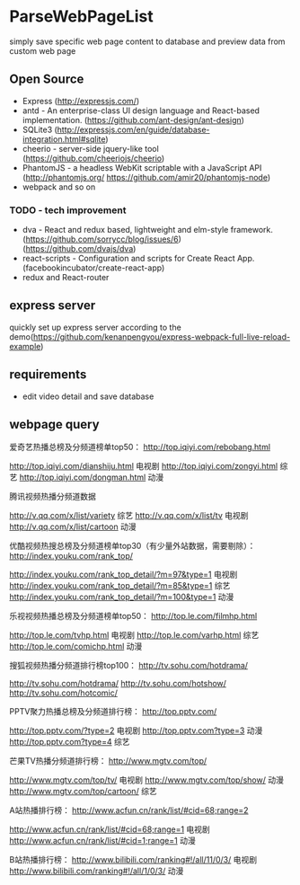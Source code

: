 # ParseWebPageList
simply save specific web page content to database and preview data from custom web page

## Open Source

* Express (http://expressjs.com/)
* antd - An enterprise-class UI design language and React-based implementation. (https://github.com/ant-design/ant-design)
* SQLite3 (http://expressjs.com/en/guide/database-integration.html#sqlite)
* cheerio - server-side jquery-like tool (https://github.com/cheeriojs/cheerio)
* PhantomJS - a headless WebKit scriptable with a JavaScript API  (http://phantomjs.org/ https://github.com/amir20/phantomjs-node)
* webpack and so on

### TODO - tech improvement

* dva - React and redux based, lightweight and elm-style framework. (https://github.com/sorrycc/blog/issues/6) (https://github.com/dvajs/dva)
* react-scripts - Configuration and scripts for Create React App.  (facebookincubator/create-react-app)
* redux and React-router

## express server

quickly set up express server according to the demo(https://github.com/kenanpengyou/express-webpack-full-live-reload-example)

## requirements

* edit video detail and save database

## webpage query

爱奇艺热播总榜及分频道榜单top50：
http://top.iqiyi.com/rebobang.html

http://top.iqiyi.com/dianshiju.html 电视剧
http://top.iqiyi.com/zongyi.html  综艺
http://top.iqiyi.com/dongman.html 动漫

腾讯视频热播分频道数据

http://v.qq.com/x/list/variety 综艺
http://v.qq.com/x/list/tv  电视剧
http://v.qq.com/x/list/cartoon 动漫


优酷视频热搜总榜及分频道榜单top30（有少量外站数据，需要剔除）： 
http://index.youku.com/rank_top/ 

http://index.youku.com/rank_top_detail/?m=97&type=1  电视剧
http://index.youku.com/rank_top_detail/?m=85&type=1 综艺
http://index.youku.com/rank_top_detail/?m=100&type=1 动漫

乐视视频热播总榜及分频道榜单top50： 
http://top.le.com/filmhp.html 

http://top.le.com/tvhp.html 电视剧
http://top.le.com/varhp.html 综艺
http://top.le.com/comichp.html 动漫

搜狐视频热播分频道排行榜top100： 
http://tv.sohu.com/hotdrama/ 

http://tv.sohu.com/hotdrama/
http://tv.sohu.com/hotshow/
http://tv.sohu.com/hotcomic/

PPTV聚力热播总榜及分频道排行榜： 
http://top.pptv.com/ 

http://top.pptv.com/?type=2 电视剧
http://top.pptv.com?type=3   动漫
http://top.pptv.com?type=4   综艺

芒果TV热播分频道排行榜： 
http://www.mgtv.com/top/ 

http://www.mgtv.com/top/tv/ 电视剧
http://www.mgtv.com/top/show/  动漫
http://www.mgtv.com/top/cartoon/ 综艺

A站热播排行榜：
http://www.acfun.cn/rank/list/#cid=68;range=2

http://www.acfun.cn/rank/list/#cid=68;range=1 电视剧
http://www.acfun.cn/rank/list/#cid=1;range=1 动漫

B站热播排行榜：
http://www.bilibili.com/ranking#!/all/11/0/3/  电视剧
http://www.bilibili.com/ranking#!/all/1/0/3/   动漫

